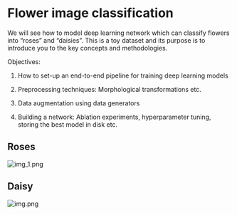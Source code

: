 # Flower image classification

We will see how to model deep learning network which can classify flowers into “roses” and “daisies”. This is a toy dataset and its purpose is to introduce you to the key concepts and methodologies. 

Objectives:
1. How to set-up an end-to-end pipeline for training deep learning models

2. Preprocessing techniques: Morphological transformations etc.

3. Data augmentation using data generators

4. Building a network: Ablation experiments, hyperparameter tuning, storing the best model in disk etc.

## Roses

![img_1.png](resources/images/img_1.png)   

## Daisy
![img.png](resources/images/img.png)   

